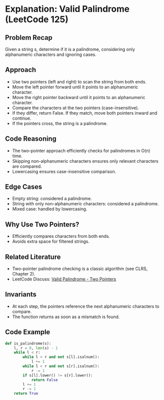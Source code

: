 # Explanation: Valid Palindrome (LeetCode 125)

## Problem Recap
Given a string s, determine if it is a palindrome, considering only alphanumeric characters and ignoring cases.

## Approach
- Use two pointers (left and right) to scan the string from both ends.
- Move the left pointer forward until it points to an alphanumeric character.
- Move the right pointer backward until it points to an alphanumeric character.
- Compare the characters at the two pointers (case-insensitive).
- If they differ, return False. If they match, move both pointers inward and continue.
- If the pointers cross, the string is a palindrome.

## Code Reasoning
- The two-pointer approach efficiently checks for palindromes in O(n) time.
- Skipping non-alphanumeric characters ensures only relevant characters are compared.
- Lowercasing ensures case-insensitive comparison.

## Edge Cases
- Empty string: considered a palindrome.
- String with only non-alphanumeric characters: considered a palindrome.
- Mixed case: handled by lowercasing.

## Why Use Two Pointers?
- Efficiently compares characters from both ends.
- Avoids extra space for filtered strings.

## Related Literature
- Two-pointer palindrome checking is a classic algorithm (see CLRS, Chapter 2).
- LeetCode Discuss: [Valid Palindrome - Two Pointers](https://leetcode.com/problems/valid-palindrome/solutions/31247/python-in-place-2-pointer-solution/)

## Invariants
- At each step, the pointers reference the next alphanumeric characters to compare.
- The function returns as soon as a mismatch is found.

## Code Example
```python
def is_palindrome(s):
    l, r = 0, len(s) - 1
    while l < r:
        while l < r and not s[l].isalnum():
            l += 1
        while l < r and not s[r].isalnum():
            r -= 1
        if s[l].lower() != s[r].lower():
            return False
        l += 1
        r -= 1
    return True
``` 